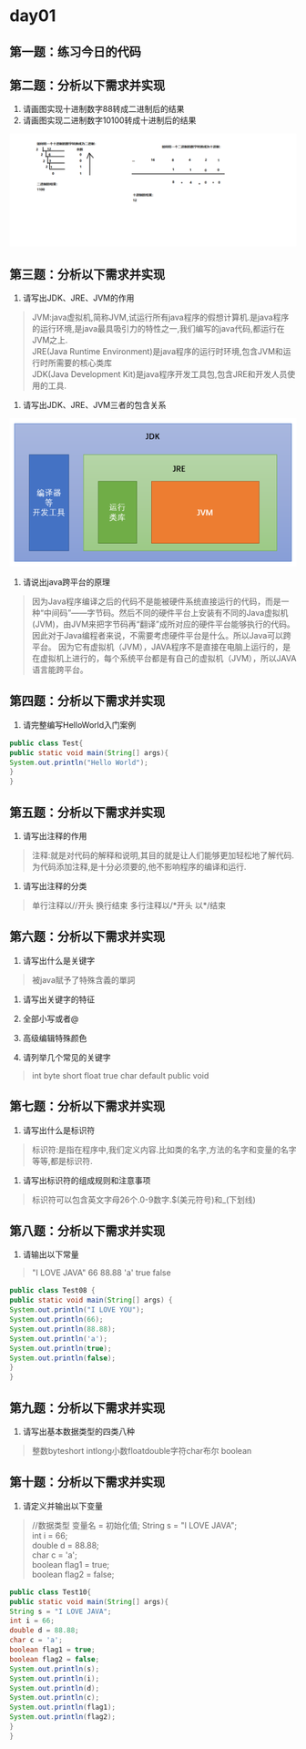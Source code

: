 # day01

## 第一题：练习今日的代码

## 第二题：分析以下需求并实现

1. 请画图实现十进制数字88转成二进制后的结果  
2. 请画图实现二进制数字10100转成十进制后的结果

![二进制与与十进制的转换](../notepicture/day727-二进制与十进制的转换运算.png)

## 第三题：分析以下需求并实现

1. 请写出JDK、JRE、JVM的作用

>JVM:java虚拟机,简称JVM,试运行所有java程序的假想计算机.是java程序的运行环境,是java最具吸引力的特性之一,我们编写的java代码,都运行在JVM之上.  
JRE(Java Runtime Environment)是java程序的运行时环境,包含JVM和运行时所需要的核心类库  
JDK(Java Development Kit)是java程序开发工具包,包含JRE和开发人员使用的工具.

1. 请写出JDK、JRE、JVM三者的包含关系

![jdkjre](../notepicture/day727-JDK&JRE&JVM关系示意图.png)

1. 请说出java跨平台的原理

>因为Java程序编译之后的代码不是能被硬件系统直接运行的代码，而是一种“中间码”——字节码。然后不同的硬件平台上安装有不同的Java虚拟机(JVM)，由JVM来把字节码再“翻译”成所对应的硬件平台能够执行的代码。因此对于Java编程者来说，不需要考虑硬件平台是什么。所以Java可以跨平台。
因为它有虚拟机（JVM），JAVA程序不是直接在电脑上运行的，是在虚拟机上进行的，每个系统平台都是有自己的虚拟机（JVM），所以JAVA语言能跨平台。

## 第四题：分析以下需求并实现

1. 请完整编写HelloWorld入门案例

```java
public class Test{
public static void main(String[] args){
System.out.println("Hello World");
}
}
```

## 第五题：分析以下需求并实现

1. 请写出注释的作用

>注释:就是对代码的解释和说明,其目的就是让人们能够更加轻松地了解代码.为代码添加注释,是十分必须要的,他不影响程序的编译和运行.

1. 请写出注释的分类

>单行注释以//开头 换行结束
多行注释以/\*开头  以*/结束

## 第六题：分析以下需求并实现

1. 请写出什么是关键字

>被java賦予了特殊含義的單詞

1. 请写出关键字的特征  
1. 全部小写或者@
1. 高级编辑特殊颜色

1. 请列举几个常见的关键字

>int byte short float true char default public void  

## 第七题：分析以下需求并实现

1. 请写出什么是标识符

>标识符:是指在程序中,我们定义内容.比如类的名字,方法的名字和变量的名字等等,都是标识符.

1. 请写出标识符的组成规则和注意事项

>标识符可以包含英文字母26个.0-9数字.$(美元符号)和_(下划线)  

## 第八题：分析以下需求并实现

1. 请输出以下常量

>"I LOVE JAVA"  66  88.88  'a'  true false

```java
public class Test08 {
public static void main(String[] args) {
System.out.println("I LOVE YOU");
System.out.println(66);
System.out.println(88.88);
System.out.println('a');
System.out.println(true);
System.out.println(false);
}
}
```

## 第九题：分析以下需求并实现

1. 请写出基本数据类型的四类八种

>整数byteshort intlong小数floatdouble字符char布尔 boolean  

## 第十题：分析以下需求并实现  

1. 请定义并输出以下变量

>//数据类型 变量名 = 初始化值;
String s = "I LOVE JAVA";  
int i = 66;  
double d = 88.88;  
char c = 'a';  
boolean flag1 = true;  
boolean flag2 = false;  

```java
public class Test10{
public static void main(String[] args){
String s = "I LOVE JAVA";  
int i = 66;  
double d = 88.88;  
char c = 'a';  
boolean flag1 = true;  
boolean flag2 = false;  
System.out.println(s);
System.out.println(i);
System.out.println(d);
System.out.println(c);
System.out.println(flag1);
System.out.println(flag2);
}
}
```